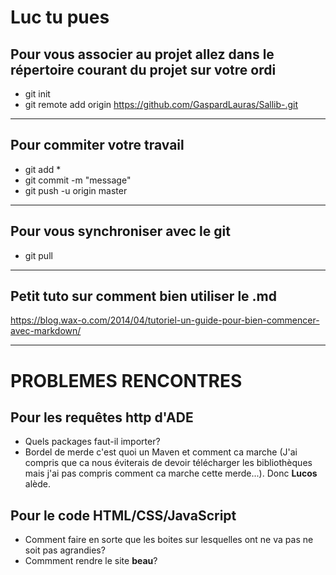 Luc tu pues
==


Pour vous associer au projet allez dans le répertoire courant du projet sur votre ordi
-

* git init
* git remote add origin https://github.com/GaspardLauras/Sallib-.git

---

Pour commiter votre travail
-

* git add \*
* git commit -m "message"
* git push -u origin master

---

Pour vous synchroniser avec le git
-

* git pull

---

Petit tuto sur comment bien utiliser le .md
-

https://blog.wax-o.com/2014/04/tutoriel-un-guide-pour-bien-commencer-avec-markdown/

---

PROBLEMES RENCONTRES
==

Pour les requêtes http d'ADE
-

* Quels packages faut-il importer?
* Bordel de merde c'est quoi un Maven et comment ca marche (J'ai compris que ca nous éviterais de devoir télécharger les bibliothèques mais j'ai pas compris comment ca marche cette merde...). Donc __Lucos__ alède.

Pour le code HTML/CSS/JavaScript
-

* Comment faire en sorte que les boites sur lesquelles ont ne va pas ne soit pas agrandies?
* Commment rendre le site __beau__?
